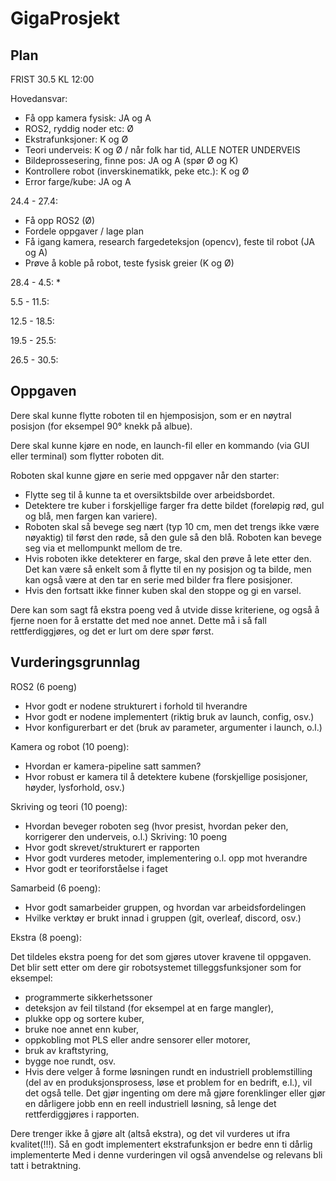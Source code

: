 # GigaProsjekt

## Plan

FRIST 30.5 KL 12:00

Hovedansvar: 
* Få opp kamera fysisk: JA og A
* ROS2, ryddig noder etc: Ø
* Ekstrafunksjoner: K og Ø
* Teori underveis: K og Ø / når folk har tid, ALLE NOTER UNDERVEIS
* Bildeprossesering, finne pos: JA og A (spør Ø og K)
* Kontrollere robot (inverskinematikk, peke etc.): K og Ø
* Error farge/kube: JA og A


24.4 - 27.4: 
* Få opp ROS2 (Ø)
* Fordele oppgaver / lage plan
* Få igang kamera, research fargedeteksjon (opencv), feste til robot (JA og A)
* Prøve å koble på robot, teste fysisk greier (K og Ø)

28.4 - 4.5:
* 

5.5 - 11.5:

12.5 - 18.5:

19.5 - 25.5:

26.5 - 30.5:





## Oppgaven
Dere skal kunne flytte roboten til en hjemposisjon, som er en nøytral posisjon (for eksempel 90° knekk på albue). 

Dere skal kunne kjøre en node, en launch-fil eller en kommando (via GUI eller terminal) som flytter roboten dit.

Roboten skal kunne gjøre en serie med oppgaver når den starter:
* Flytte seg til å kunne ta et oversiktsbilde over arbeidsbordet.
* Detektere tre kuber i forskjellige farger fra dette bildet (foreløpig rød, gul og blå, men fargen kan variere).
* Roboten skal så bevege seg nært (typ 10 cm, men det trengs ikke være nøyaktig) til først den røde, så den gule så den blå. Roboten kan bevege seg via et mellompunkt mellom de tre.
* Hvis roboten ikke detekterer en farge, skal den prøve å lete etter den. Det kan være så enkelt som å flytte til en ny posisjon og ta bilde, men kan også være at den tar en serie med bilder fra flere posisjoner.
* Hvis den fortsatt ikke finner kuben skal den stoppe og gi en varsel.

Dere kan som sagt få ekstra poeng ved å utvide disse kriteriene, og også å fjerne noen for å erstatte det med noe annet. Dette må i så fall rettferdiggjøres, og det er lurt om dere spør først.


## Vurderingsgrunnlag

ROS2 (6 poeng)
* Hvor godt er nodene strukturert i forhold til hverandre
* Hvor godt er nodene implementert (riktig bruk av launch, config, osv.)
* Hvor konfigurerbart er det (bruk av parameter, argumenter i launch, o.l.)

Kamera og robot (10 poeng):
* Hvordan er kamera-pipeline satt sammen?
* Hvor robust er kamera til å detektere kubene (forskjellige posisjoner, høyder, lysforhold, osv.)

Skriving og teori (10 poeng):
* Hvordan beveger roboten seg (hvor presist, hvordan peker den, korrigerer den underveis, o.l.) Skriving: 10 poeng
* Hvor godt skrevet/strukturert er rapporten
* Hvor godt vurderes metoder, implementering o.l. opp mot hverandre
* Hvor godt er teoriforståelse i faget 

Samarbeid (6 poeng):
* Hvor godt samarbeider gruppen, og hvordan var arbeidsfordelingen
* Hvilke verktøy er brukt innad i gruppen (git, overleaf, discord, osv.) 

Ekstra (8 poeng):

Det tildeles ekstra poeng for det som gjøres utover kravene til oppgaven.
Det blir sett etter om dere gir robotsystemet tilleggsfunksjoner som for eksempel: 
* programmerte sikkerhetssoner
* deteksjon av feil tilstand (for eksempel at en farge mangler),
* plukke opp og sortere kuber,
* bruke noe annet enn kuber,
* oppkobling mot PLS eller andre sensorer eller motorer,
* bruk av kraftstyring,
* bygge noe rundt, osv.
* Hvis dere velger å forme løsningen rundt en industriell problemstilling (del av en produksjonsprosess, løse et problem for en bedrift, e.l.), vil det også telle.
Det gjør ingenting om dere må gjøre forenklinger eller gjør en dårligere jobb enn en reell industriell løsning, så lenge det rettferdiggjøres i rapporten.

Dere trenger ikke å gjøre alt (altså ekstra), og det vil vurderes ut ifra kvalitet(!!!). Så en godt implementert ekstrafunksjon er bedre enn ti dårlig implementerte
Med i denne vurderingen vil også anvendelse og relevans bli tatt i betraktning.
